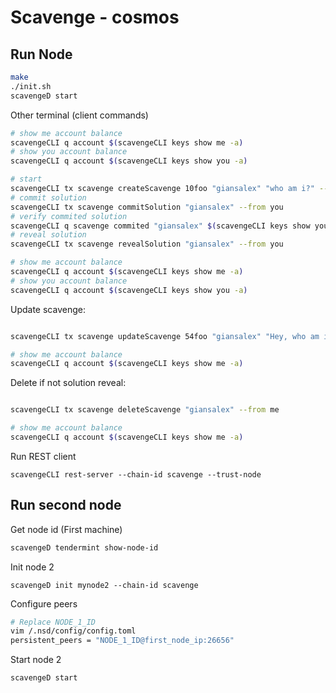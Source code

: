 # Scavenge - cosmos

## Run Node
```bash
make
./init.sh
scavengeD start
```

Other terminal (client commands)
```bash
# show me account balance
scavengeCLI q account $(scavengeCLI keys show me -a)
# show you account balance
scavengeCLI q account $(scavengeCLI keys show you -a)

# start
scavengeCLI tx scavenge createScavenge 10foo "giansalex" "who am i?" --from me
# commit solution
scavengeCLI tx scavenge commitSolution "giansalex" --from you
# verify commited solution
scavengeCLI q scavenge commited "giansalex" $(scavengeCLI keys show you -a)
# reveal solution
scavengeCLI tx scavenge revealSolution "giansalex" --from you

# show me account balance
scavengeCLI q account $(scavengeCLI keys show me -a)
# show you account balance
scavengeCLI q account $(scavengeCLI keys show you -a)

```

Update scavenge:
```bash

scavengeCLI tx scavenge updateScavenge 54foo "giansalex" "Hey, who am i?" --from me

# show me account balance
scavengeCLI q account $(scavengeCLI keys show me -a)
```


Delete if not solution reveal:
```bash

scavengeCLI tx scavenge deleteScavenge "giansalex" --from me

# show me account balance
scavengeCLI q account $(scavengeCLI keys show me -a)
```


Run REST client
```
scavengeCLI rest-server --chain-id scavenge --trust-node
```

## Run second node

Get node id (First machine)
```bash
scavengeD tendermint show-node-id
```

Init node 2 
```
scavengeD init mynode2 --chain-id scavenge
```

Configure peers
```bash
# Replace NODE_1_ID
vim /.nsd/config/config.toml
persistent_peers = "NODE_1_ID@first_node_ip:26656"
```


Start node 2
```
scavengeD start
```